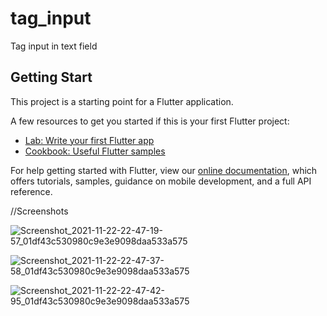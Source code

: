 # tag_input

Tag input in text field

## Getting Start

This project is a starting point for a Flutter application.

A few resources to get you started if this is your first Flutter project:

- [Lab: Write your first Flutter app](https://flutter.dev/docs/get-started/codelab)
- [Cookbook: Useful Flutter samples](https://flutter.dev/docs/cookbook)

For help getting started with Flutter, view our
[online documentation](https://flutter.dev/docs), which offers tutorials,
samples, guidance on mobile development, and a full API reference.


//Screenshots

![Screenshot_2021-11-22-22-47-19-57_01df43c530980c9e3e9098daa533a575](https://user-images.githubusercontent.com/73890321/142907203-9891ce61-7b25-49ab-92f4-6c3f940f07a1.jpg)


![Screenshot_2021-11-22-22-47-37-58_01df43c530980c9e3e9098daa533a575](https://user-images.githubusercontent.com/73890321/142907309-3120a801-616c-4b8f-87f0-fbf6b2933c29.jpg)


![Screenshot_2021-11-22-22-47-42-95_01df43c530980c9e3e9098daa533a575](https://user-images.githubusercontent.com/73890321/142907437-d83417f7-a786-4fa4-8afa-2d2f132208c0.jpg)
